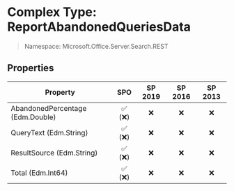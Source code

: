 # Complex Type: ReportAbandonedQueriesData

> Namespace: Microsoft.Office.Server.Search.REST

## Properties

Property | SPO | SP 2019 | SP 2016 | SP 2013
----------|:---:|:-------:|:-------:|:-------:
AbandonedPercentage (Edm.Double) | ✅ (❌) | ❌ | ❌ | ❌
QueryText (Edm.String) | ✅ (❌) | ❌ | ❌ | ❌
ResultSource (Edm.String) | ✅ (❌) | ❌ | ❌ | ❌
Total (Edm.Int64) | ✅ (❌) | ❌ | ❌ | ❌